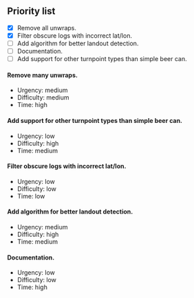 ## Priority list
- [x] Remove all unwraps.
- [x] Filter obscure logs with incorrect lat/lon.
- [ ] Add algorithm for better landout detection.
- [ ] Documentation.
- [ ] Add support for other turnpoint types than simple beer can.

#### Remove many unwraps. 
  - Urgency: medium
  - Difficulty: medium
  - Time: high
#### Add support for other turnpoint types than simple beer can. 
  - Urgency: low
  - Difficulty: high
  - Time: medium
#### Filter obscure logs with incorrect lat/lon. 
  - Urgency: low
  - Difficulty: low
  - Time: low
#### Add algorithm for better landout detection. 
  - Urgency: medium
  - Difficulty: high
  - Time: medium
#### Documentation. 
  - Urgency: low
  - Difficulty: low
  - Time: high
